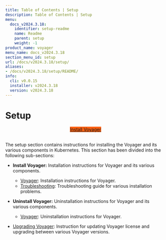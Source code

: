 ```yaml
---
title: Table of Contents | Setup
description: Table of Contents | Setup
menu:
  docs_v2024.3.18:
    identifier: setup-readme
    name: Readme
    parent: setup
    weight: -1
product_name: voyager
menu_name: docs_v2024.3.18
section_menu_id: setup
url: /docs/v2024.3.18/setup/
aliases:
- /docs/v2024.3.18/setup/README/
info:
  cli: v0.0.15
  installer: v2024.3.18
  version: v2024.3.18
---
```


# Setup

<div style="text-align: center;">
  <a class="button is-info is-medium is-active has-text-weight-normal" href="/docs/v2024.3.18/setup/install/voyager"  style="background:#FC6011; width: 18rem;">Install Voyager</a>
</div>
<br>

The setup section contains instructions for installing the Voyager and its various components in Kubernetes. This section has been divided into the following sub-sections:

- **Install Voyager:** Installation instructions for Voyager and its various components.
  - [Voyager](/docs/v2024.3.18/setup/install/voyager): Installation instructions for Voyager.
  - [Troubleshooting](/docs/v2024.3.18/setup/install/troubleshooting): Troubleshooting guide for various installation problems.

- **Uninstall Voyager:** Uninstallation instructions for Voyager and its various components.
  - [Voyager](/docs/v2024.3.18/setup/uninstall/voyager): Uninstallation instructions for Voyager.

- [Upgrading Voyager](/docs/v2024.3.18/setup/upgrade/): Instruction for updating Voyager license and upgrading between various Voyager versions.
